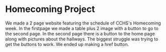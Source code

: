 # Homecoming Project
We made a 2 page website featuring the schedule of CCHS's Homecoming week. In the firstpage we made a table plus 2 image with a button to go to the second page. In the second page there is a button to the home page along with pictures about the hallways. The biggest struggle was trying to get the buttons to work. We ended up making a href button.   
